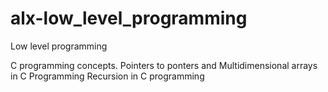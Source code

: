 # alx-low_level_programming

Low level programming

C programming concepts.
Pointers to ponters and Multidimensional arrays  in C Programming
Recursion in C programming
